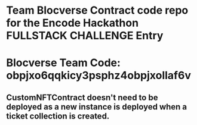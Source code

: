 # Team Blocverse Contract code repo for the Encode Hackathon FULLSTACK CHALLENGE Entry

# Blocverse Team Code: obpjxo6qqkicy3psphz4obpjxollaf6v


## CustomNFTContract doesn't need to be deployed as a new instance is deployed when a ticket collection is created.